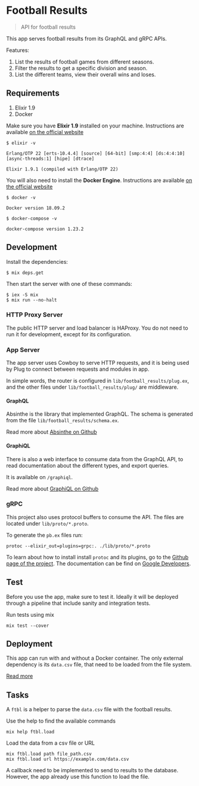 # Football Results

> API for football results

This app serves football results from its GraphQL and gRPC APIs.

Features:
1. List the results of football games from different seasons.
2. Filter the results to get a specific division and season.
3. List the different teams, view their overall wins and loses.

## Requirements

1. Elixir 1.9
1. Docker

Make sure you have **Elixir 1.9** installed on your machine. Instructions are
  available [on the official website](https://elixir-lang.org/install.html)
```
$ elixir -v

Erlang/OTP 22 [erts-10.4.4] [source] [64-bit] [smp:4:4] [ds:4:4:10] [async-threads:1] [hipe] [dtrace]

Elixir 1.9.1 (compiled with Erlang/OTP 22)
```

You will also need to install the **Docker Engine**. Instructions are available
  [on the official website](https://docs.docker.com/install/)
```
$ docker -v

Docker version 18.09.2
```
```
$ docker-compose -v

docker-compose version 1.23.2
```

## Development

Install the dependencies:
```
$ mix deps.get
```

Then start the server with one of these commands:
```
$ iex -S mix
$ mix run --no-halt
```

### HTTP Proxy Server

The public HTTP server and load balancer is HAProxy. You do not need to
  run it for development, except for its configuration.

### App Server

The app server uses Cowboy to serve HTTP requests, and it is being used
by Plug to connect between requests and modules in app.

In simple words, the router is configured in `lib/football_results/plug.ex`,
  and the other files under `lib/football_results/plug/` are middleware.

#### GraphQL

Absinthe is the library that implemented GraphQL. The schema is
  generated from the file `lib/football_results/schema.ex`.

Read more about [Absinthe on Github](https://github.com/absinthe-graphql/absinthe)

#### GraphiQL

There is also a web interface to consume data from the GraphQL API, to read
  documentation about the different types, and export queries.

It is available on `/graphiql`.

Read more about [GraphiQL on Github](https://github.com/graphql/graphiql)

### gRPC

This project also uses protocol buffers to consume the API. The files
  are located under `lib/proto/*.proto`.

To generate the `pb.ex` files run:
```
protoc --elixir_out=plugins=grpc:. ./lib/proto/*.proto
```

To learn about how to install install `protoc` and its plugins, go to the
  [Github page of the project](https://github.com/protocolbuffers/protobuf).
The documentation can be find on [Google Developers](https://developers.google.com/protocol-buffers/).

## Test

Before you use the app, make sure to test it. Ideally it will be deployed
  through a pipeline that include sanity and integration tests.

Run tests using mix
```
mix test --cover
```

## Deployment

This app can run with and without a Docker container. The only external
dependency is its `data.csv` file, that need to be loaded from the file system.

[Read more](deployment)

## Tasks

A `ftbl` is a helper to parse the `data.csv` file with the football results.

Use the help to find the available commands
```
mix help ftbl.load
```

Load the data from a csv file or URL
```
mix ftbl.load path file_path.csv
mix ftbl.load url https://example.com/data.csv
```

A callback need to be implemented to send to results to the database. However,
  the app already use this function to load the file.
